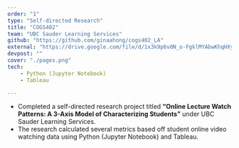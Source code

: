 ```yaml
---
order: "1"
type: "Self-directed Research"
title: "COGS402"
team: "UBC Sauder Learning Services"
github: "https://github.com/ginaahong/cogs402_LA"
external: "https://drive.google.com/file/d/1x3k9p6v0N_o-FgklMYAbwKhqHXyLBap0/view?usp=sharing"
devpost: ""
cover: "./pages.png"
tech:
    - Python (Jupyter Notebook)
    - Tableau

---
```

* Completed a self-directed research project titled **“Online Lecture Watch Patterns: A 3-Axis Model of Characterizing Students”** under UBC Sauder Learning Services.
* The research calculated several metrics based off student online video watching data using Python (Jupyter Notebook) and Tableau.
